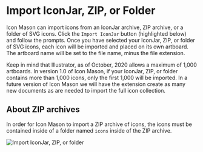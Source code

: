 # Import IconJar, ZIP, or Folder

Icon Mason can import icons from an IconJar archive, ZIP archive, or a folder of SVG icons. Click the `Import IconJar` button (highlighted below) and follow the prompts. Once you have selected your IconJar, ZIP, or folder of SVG icons, each icon will be imported and placed on its own artboard. The artboard name will be set to the file name, minus the file extension.

Keep in mind that Illustrator, as of October, 2020 allows a maximum of 1,000 artboards. In version 1.0 of Icon Mason, if your IconJar, ZIP, or folder contains more than 1,000 icons, only the first 1,000 will be imported. In a future version of Icon Mason we will have the extension create as many new documents as are needed to import the full icon collection.

## About ZIP archives

In order for Icon Mason to import a ZIP archive of icons, the icons must be contained inside of a folder named `icons` inside of the ZIP archive.

![Import IconJar, ZIP, or folder](https://docs.iconmason.com/images/import-iconjar.png#half-size)
